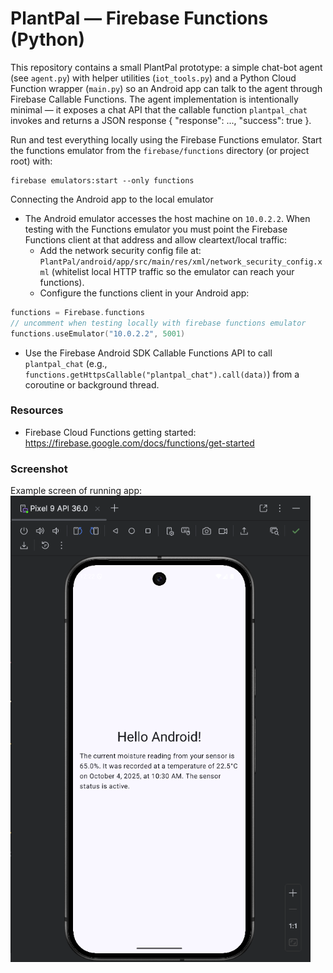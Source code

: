 # PlantPal — Firebase Functions (Python)

This repository contains a small PlantPal prototype: a simple chat-bot agent (see `agent.py`) with helper utilities (`iot_tools.py`) and a Python Cloud Function wrapper (`main.py`) so an Android app can talk to the agent through Firebase Callable Functions. The agent implementation is intentionally minimal — it exposes a chat API that the callable function `plantpal_chat` invokes and returns a JSON response { "response": ..., "success": true }.

Run and test everything locally using the Firebase Functions emulator. Start the functions emulator from the `firebase/functions` directory (or project root) with:
```
firebase emulators:start --only functions
```

Connecting the Android app to the local emulator
- The Android emulator accesses the host machine on `10.0.2.2`. When testing with the Functions emulator you must point the Firebase Functions client at that address and allow cleartext/local traffic:
  - Add the network security config file at:
    `PlantPal/android/app/src/main/res/xml/network_security_config.xml`
    (whitelist local HTTP traffic so the emulator can reach your functions).
  - Configure the functions client in your Android app:
```kotlin
functions = Firebase.functions
// uncomment when testing locally with firebase functions emulator
functions.useEmulator("10.0.2.2", 5001)
```
- Use the Firebase Android SDK Callable Functions API to call `plantpal_chat` (e.g., `functions.getHttpsCallable("plantpal_chat").call(data)`) from a coroutine or background thread.

### Resources
- Firebase Cloud Functions getting started: https://firebase.google.com/docs/functions/get-started

### Screenshot
Example screen of running app:
<img src="./assets/avd-cloud-functions-ok.png" alt="AVD screenshot showing Cloud Functions response" width="480" />
